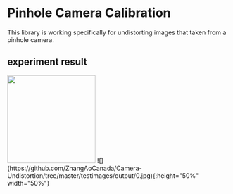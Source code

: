 # Pinhole Camera Calibration
This library is working specifically for undistorting images that taken from a pinhole camera.

## experiment result
<img src="https://github.com/ZhangAoCanada/Camera-Undistortion/tree/master/testimages/input/tstimg8.jpg" width="200" height="200">
![](https://github.com/ZhangAoCanada/Camera-Undistortion/tree/master/testimages/output/0.jpg){:height="50%" width="50%"}
